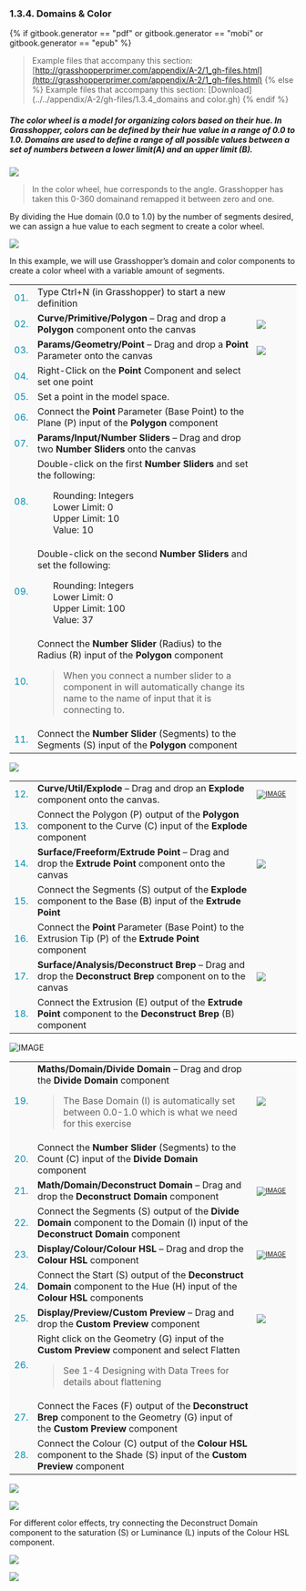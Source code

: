 <style>
td:nth-child(1) {color: #008DB2}
td:nth-child(3)	{font-size: 70%;width: 15%;}
td {background-color: #F9F9F9;}
thead {display: none}
</style>
### 1.3.4. Domains & Color

{% if gitbook.generator == "pdf" or gitbook.generator == "mobi" or gitbook.generator == "epub" %}
>Example files that accompany this section: [http://grasshopperprimer.com/appendix/A-2/1_gh-files.html](http://grasshopperprimer.com/appendix/A-2/1_gh-files.html)
{% else %}
>Example files that accompany this section: [Download](../../appendix/A-2/gh-files/1.3.4_domains and color.gh)
{% endif %}

##### The color wheel is a model for organizing colors based on their hue. In Grasshopper, colors can be defined by their hue value in a range of 0.0 to 1.0. Domains are used to define a range of all possible values between a set of numbers between a lower limit(A) and an upper limit (B).

![](images/1-3-4/1-3-4_01-color-wheel.png)
>In the color wheel, hue corresponds to the angle. Grasshopper has taken this 0-360 domainand remapped it between zero and one.

By dividing the Hue domain (0.0 to 1.0) by the number of segments desired, we can assign a hue value to each segment to create a color wheel.

![](images/1-3-4/1-3-4_02-segmented-color-wheels.png)

In this example, we will use Grasshopper’s domain and color components to create a color wheel with a variable amount of segments.

||||
|--|--|--|
|01.| Type Ctrl+N (in Grasshopper) to start a new definition||
|02.| **Curve/Primitive/Polygon** – Drag and drop a **Polygon** component onto the canvas|[![](images/1-3-4/1-3-4_03-polygon.png)](../../appendix/A-1/0_index-of-components.html#CPPolygon)|
|03.| **Params/Geometry/Point** – Drag and drop a **Point** Parameter onto the canvas|[![](images/1-3-4/1-3-4_04-point.png)](../../appendix/A-1/0_index-of-components.html#PGPt)|
|04.| Right-Click on the **Point** Component and select set one point||
|05.| Set a point in the model space.||
|06.| Connect the **Point** Parameter (Base Point) to the Plane (P) input of the **Polygon** component||
|07.| **Params/Input/Number Sliders** – Drag and drop two **Number Sliders** onto the canvas||
|08.| Double-click on the first **Number Sliders** and set the following:<ul>Rounding: Integers<br>Lower Limit: 0<br>Upper Limit: 10<br>Value: 10</ul>||
|09.| Double-click on the second **Number Sliders** and set the following:<ul>Rounding: Integers<br>Lower Limit: 0<br>Upper Limit: 100<br>Value: 37</ul>||
|10.| Connect the **Number Slider** (Radius) to the Radius (R) input of the **Polygon** component <blockquote>When you connect a number slider to a component in will automatically change its name to the name of input that it is connecting to.</blockquote>||
|11.| Connect the **Number Slider** (Segments) to the Segments (S) input of the **Polygon** component|||

![](images/1-3-4/1-3-4_06-connected-sliders.png)

||||
|--|--|--|
|12.| **Curve/Util/Explode** – Drag and drop an **Explode** component onto the canvas.|[![IMAGE](images/1-3-4/1-3-4_07-explode.png)](../../appendix/A-1/0_index-of-components.html#CUExplode)|
|13.| Connect the Polygon (P) output of the **Polygon** component to the Curve (C) input of the **Explode** component||
|14.| **Surface/Freeform/Extrude Point** – Drag and drop the **Extrude Point** component onto the canvas|[![](images/1-3-4/1-3-4_08-extrude.png)](../../appendix/A-1/0_index-of-components.html#SFExtrPt)|
|15.| Connect the Segments (S) output of the **Explode** component to the Base (B) input of the **Extrude Point**||
|16.| Connect the **Point** Parameter (Base Point) to the Extrusion Tip (P) of the **Extrude Point** component||
|17.| **Surface/Analysis/Deconstruct Brep** – Drag and drop the **Deconstruct Brep** component on to the canvas|[![](images/1-3-4/1-3-4_09-deconstruct-brep.png)](../../appendix/A-1/0_index-of-components.html#SADeBrep)|
|18.| Connect the Extrusion (E) output of the **Extrude Point** component to the **Deconstruct Brep** (B) component|||

![IMAGE](images/1-3-4/1-3-4_09b-definition2.png)

||||
|--|--|--|
|19.| **Maths/Domain/Divide Domain** – Drag and drop the **Divide Domain** component<blockquote>The Base Domain (I) is automatically set between 0.0-1.0 which is what we need for this exercise</blockquote>|[![](images/1-3-4/1-3-4_10a-divide-domain.png)](../../appendix/A-1/0_index-of-components.html#MDDivide)|
|20.| Connect the **Number Slider** (Segments) to the Count (C) input of the **Divide Domain** component||
|21.| **Math/Domain/Deconstruct Domain** – Drag and drop the **Deconstruct Domain** component|[![IMAGE](images/1-3-4/1-3-4_10b-deconstruct-domain.png)](../../appendix/A-1/0_index-of-components.html#MDDeDomain)|
|22.| Connect the Segments (S) output of the **Divide Domain** component to the Domain (I) input of the **Deconstruct Domain** component||
|23.| **Display/Colour/Colour HSL** – Drag and drop the **Colour HSL** component|[![IMAGE](images/1-3-4/1-3-4_11-colour-HSL.png)](../../appendix/A-1/0_index-of-components.html#DCHSL)|
|24.| Connect the Start (S) output of the **Deconstruct Domain** component to the Hue (H) input of the **Colour HSL** components||
|25.| **Display/Preview/Custom Preview** – Drag and drop the **Custom Preview** component|[![](images/1-3-4/1-3-4_12-custom-preview.png)](../../appendix/A-1/0_index-of-components.html#DPPreview)|
|26.| Right click on the Geometry (G) input of the **Custom Preview** component and select Flatten<blockquote>See 1-4 Designing with Data Trees for details about flattening</blockquote>||
|27.| Connect the Faces (F) output of the **Deconstruct Brep** component to the Geometry (G) input of the **Custom Preview** component||
|28.| Connect the Colour (C) output of the **Colour HSL** component to the Shade (S) input of the **Custom Preview** component|||

![](images/1-3-4/1-3-4_13-connected-definition.png)

![](images/1-3-4/1-3-4_14-example-result.png)

For different color effects, try connecting the Deconstruct Domain component to the saturation (S) or Luminance (L) inputs of the Colour HSL component.

![](images/1-3-4/1-3-4_15-saturation.png)

![](images/1-3-4/1-3-4_16-large-example.png)
